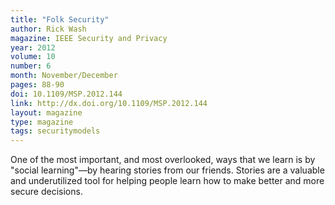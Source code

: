 ```yaml
---
title: "Folk Security"
author: Rick Wash
magazine: IEEE Security and Privacy
year: 2012
volume: 10
number: 6
month: November/December
pages: 88-90
doi: 10.1109/MSP.2012.144
link: http://dx.doi.org/10.1109/MSP.2012.144
layout: magazine
type: magazine
tags: securitymodels
---
```


One of the most important, and most overlooked, ways that we learn is by "social learning"—by hearing stories from our
friends. Stories are a valuable and underutilized tool for helping people learn how to make better and more secure
decisions.
